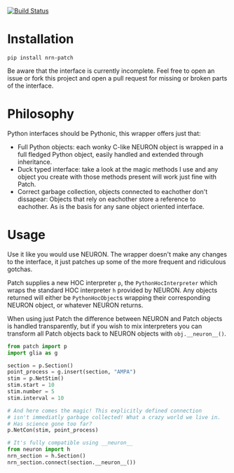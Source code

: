 [![Build Status](https://travis-ci.org/Helveg/patch.svg?branch=master)](https://travis-ci.org/Helveg/patch)

# Installation

```
pip install nrn-patch
```

Be aware that the interface is currently incomplete. Feel free to open an issue
or fork this project and open a pull request for missing or broken parts of the
interface.

# Philosophy

Python interfaces should be Pythonic, this wrapper offers just that:

* Full Python objects: each wonky C-like NEURON object is wrapped in a full
  fledged Python object, easily handled and extended through inheritance.
* Duck typed interface: take a look at the magic methods I use and any object
  you create with those methods present will work just fine with Patch.
* Correct garbage collection, objects connected to eachother don't dissapear:
  Objects that rely on eachother store a reference to eachother. As is the basis
  for any sane object oriented interface.

# Usage

Use it like you would use NEURON. The wrapper doesn't make any changes to the
interface, it just patches up some of the more frequent and ridiculous gotchas.

Patch supplies a new HOC interpreter `p`, the `PythonHocInterpreter` which wraps
the standard HOC interpreter `h` provided by NEURON. Any objects returned will
either be `PythonHocObject`s wrapping their corresponding NEURON object, or
whatever NEURON returns.

When using just Patch the difference between NEURON and Patch objects is handled
transparently, but if you wish to mix interpreters you can transform all Patch
objects back to NEURON objects with `obj.__neuron__()`.

```python
from patch import p
import glia as g

section = p.Section()
point_process = g.insert(section, "AMPA")
stim = p.NetStim()
stim.start = 10
stim.number = 5
stim.interval = 10

# And here comes the magic! This explicitly defined connection
# isn't immediatly garbage collected! What a crazy world we live in.
# Has science gone too far?
p.NetCon(stim, point_process)

# It's fully compatible using __neuron__
from neuron import h
nrn_section = h.Section()
nrn_section.connect(section.__neuron__())
```
